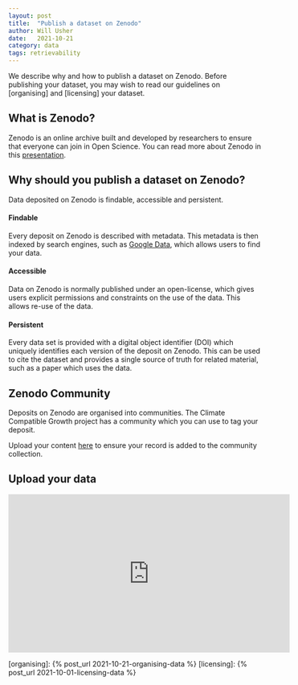 ```yaml
---
layout: post
title:  "Publish a dataset on Zenodo"
author: Will Usher
date:   2021-10-21
category: data
tags: retrievability
---
```


We describe why and how to publish a dataset on Zenodo. Before publishing your dataset, you may wish to read our guidelines on [organising] and [licensing] your dataset.

## What is Zenodo?

Zenodo is an online archive built and developed by researchers to ensure that everyone can join in Open Science. You can read more about Zenodo in this [presentation].

## Why should you publish a dataset on Zenodo?

Data deposited on Zenodo is findable, accessible and persistent.

#### Findable

Every deposit on Zenodo is described with metadata. This metadata is then indexed by search engines, such as [Google Data],
which allows users to find your data.

#### Accessible

Data on Zenodo is normally published under an open-license, which gives users explicit permissions and constraints on the use of the data. This allows re-use of the data.

#### Persistent

Every data set is provided with a digital object identifier (DOI) which uniquely identifies each version of the deposit on Zenodo. This can be used to cite the dataset and provides a single source of truth for related material, such as a paper which uses the data.

## Zenodo Community

Deposits on Zenodo are organised into communities. The Climate Compatible Growth project has a community which you can use to tag your deposit.

Upload your content [here](https://zenodo.org/deposit/new?c=ccg) to ensure your record is added to the community collection.

## Upload your data

<iframe width="560" height="315" src="https://www.youtube.com/embed/S1qK_TA52e4" title="YouTube video player" frameborder="0" allow="accelerometer; autoplay; clipboard-write; encrypted-media; gyroscope; picture-in-picture" allowfullscreen></iframe>

[presentation]: https://zenodo.org/record/802100##.YXE4mNlBzUI
[Google Data]: https://datasetsearch.research.google.com/
[organising]: {% post_url 2021-10-21-organising-data %}
[licensing]: {% post_url 2021-10-01-licensing-data %}
